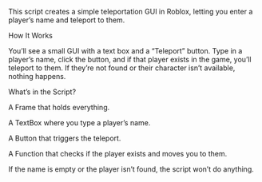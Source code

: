This script creates a simple teleportation GUI in Roblox, letting you enter a player’s name and teleport to them.

How It Works

You’ll see a small GUI with a text box and a “Teleport” button. Type in a player’s name, click the button, and if that player exists in the game, you’ll teleport to them. If they’re not found or their character isn’t available, nothing happens.

What’s in the Script?

A Frame that holds everything.

A TextBox where you type a player’s name.

A Button that triggers the teleport.

A Function that checks if the player exists and moves you to them.


If the name is empty or the player isn’t found, the script won’t do anything.
